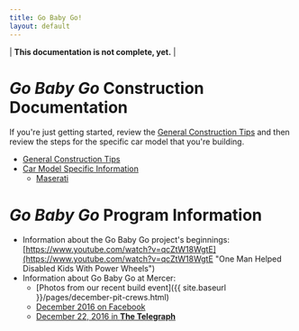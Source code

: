 ```yaml
---
title: Go Baby Go!
layout: default
---
```


| **This documentation is not complete, yet.** |


# _Go Baby Go_ Construction Documentation

If you're just getting started, review the [General Construction Tips]({{site.baseurl}}/pages/tools-tips-home.html) and then review the steps for the specific car model that you're building.

* [General Construction Tips]({{site.baseurl}}/pages/tools-tips-home.html)
* [Car Model Specific Information]({{site.baseurl}}/pages/cars-home.html)
	* [Maserati]({{site.baseurl}}/pages/cars-maserati-home.html)


# _Go Baby Go_ Program Information

* Information about the Go Baby Go project's beginnings: [https://www.youtube.com/watch?v=qcZtW18WgtE](https://www.youtube.com/watch?v=qcZtW18WgtE "One Man Helped Disabled Kids With Power Wheels")
* Information about Go Baby Go at Mercer: 
	- [Photos from our recent build event]({{ site.baseurl }}/pages/december-pit-crews.html)
	- [December 2016 on Facebook](https://www.facebook.com/mercertc/posts/1166188856828602)
	- [December 22, 2016 in __The Telegraph__](http://www.macon.com/news/local/education/article122402574.html)

